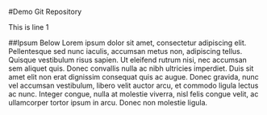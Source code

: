 #Demo Git Repository

This is line 1

##Ipsum Below
Lorem ipsum dolor sit amet, consectetur adipiscing elit. Pellentesque sed nunc iaculis, accumsan metus non, adipiscing tellus. Quisque vestibulum risus sapien. Ut eleifend rutrum nisi, nec accumsan sem aliquet quis. Donec convallis nulla ac nibh ultricies imperdiet. Duis sit amet elit non erat dignissim consequat quis ac augue. Donec gravida, nunc vel accumsan vestibulum, libero velit auctor arcu, et commodo ligula lectus ac nunc. Integer congue, nulla at molestie viverra, nisl felis congue velit, ac ullamcorper tortor ipsum in arcu. Donec non molestie ligula.

